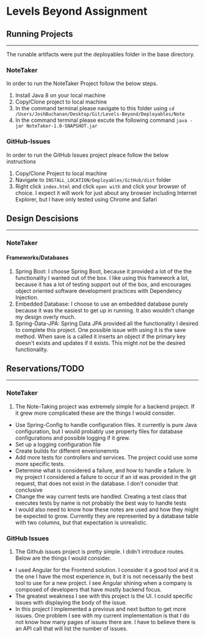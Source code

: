 # Levels Beyond Assignment

## Running Projects 
---
The runable artifacts were put the deployables folder in the base directory.

### NoteTaker
In order to run the NoteTaker Project follow the below steps.
1. Install Java 8 on your local machine
2. Copy/Clone project to local machine 
3. In the command terminal please navigate to this folder using `cd /Users/JoshBuchanan/Desktop/Git/Levels-Beyond/Deployables/Note`
4. In the command terminal please excute the following command
  `java -jar NoteTaker-1.0-SNAPSHOT.jar`
  
### GitHub-Issues
In order to run the GitHub Issues project pleace follow the below instructions
1. Copy/Clone Project to local machine
2. Navigate to `INSTALL_LOCATION/Deployables/GitHub/dist` folder
3. Right click `index.html` and click `open with` and click your browser of choice. I expect it will work for just about any browser including Internet Explorer, but I have only tested using Chrome and Safari

## Design Descisions 
---
### NoteTaker
#### Frameworks/Databases
1. Spring Boot: I choose Spring Boot, because it provided a lot of the the functionality I wanted out of the box. I like using this framework a lot, because it has a lot of testing support out of the box, and encourages object oriented software development practices with Dependency Injection. 
2. Embedded Database: I choose to use an embedded database purely because it was the easiest to get up in running. It also wouldn't change my design overly much. 
3. Spring-Data-JPA: Spring Data JPA provided all the functionality I desired to complete this project. One possible issue with using it is the save method. When save is a called it inserts an object if the primary key doesn't exists and updates if it exists. This might not be the desired functionality.

## Reservations/TODO
---

### NoteTaker
1. The Note-Taking project was extremely simple for a backend project. If it grew more complicated these are the things I would consider.

* Use Spring-Config to handle configuration files. It currently is pure Java configuration, but I would probably use property files for database configurations and possible logging if it grew.
* Set up a logging configuration file
* Create builds for different enverionemnts
* Add more tests for controllers and services. The project could use some more specific tests. 
* Determine what is considered a failure, and how to handle a failure. In my project I considered a failure to occur if an id was provided in the git request, that does not exist in the database. I don't consider that conclusive
* Change the way current tests are handled. Creating a test class that executes tests by name is not probably the best way to handle tests
* I would also need to know how these notes are used and how they might be expected to grow. Currently they are represented by a database table with two columns, but that expectation is unrealistic. 


### GitHub Issues
1. The Github issues project is pretty simple. I didn't introduce routes. Below are the things I would consider.
* I used Angular for the Frontend solution. I consider it a good tool and it is the one I have the most experience in, but it is not necessarily the best tool to use for a new project. I see Angular shining when a company is composed of developers that have mostly backend focus. 
* The greatest weakness I see with this project is the UI. I could specific issues with displaying the body of the issue. 
* In this project I implemented a previous and next button to get more issues. One problem I see with my current implementation is that I do not know how many pages of issues there are. I have to believe there is an API call that will list the number of issues. 



